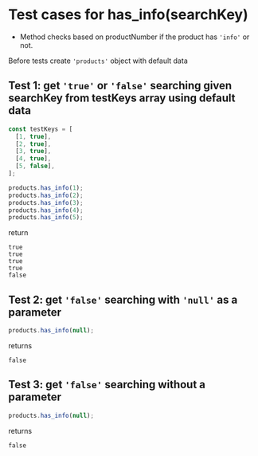 # Test cases for has_info(searchKey)

- Method checks based on productNumber if the product has `'info'` or not.

Before tests create `'products'` object with default data

## Test 1: get `'true'` or `'false'` searching given searchKey from testKeys array using default data

```js
const testKeys = [
  [1, true],
  [2, true],
  [3, true],
  [4, true],
  [5, false],
];
```

```js
products.has_info(1);
products.has_info(2);
products.has_info(3);
products.has_info(4);
products.has_info(5);
```

return

```shell
true
true
true
true
false
```

## Test 2: get `'false'` searching with `'null'` as a parameter

```js
products.has_info(null);
```

returns

```shell
false
```

## Test 3: get `'false'` searching without a parameter

```js
products.has_info(null);
```

returns

```shell
false
```

